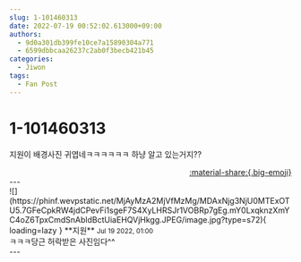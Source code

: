 ```yaml
---
slug: 1-101460313
date: 2022-07-19 00:52:02.613000+09:00
authors:
  - 9d0a301db399fe10ce7a15890304a771
  - 6599dbbcaa26237c2ab0f3becb421b45
categories:
  - Jiwon
tags:
  - Fan Post
---
```


# 1-101460313

<div class="post-container" markdown="1">
<div class="content-container md-sidebar__scrollwrap" markdown="1">

지원이 배경사진 귀엽네ㅋㅋㅋㅋㅋㅋ 하냥 알고 있는거지??

</div>
</div>

<div style="text-align: right;" markdown="1">
<a href="https://weverse.io/fromis9/fanpost/1-101460313" style="text-align: right;">:material-share:{.big-emoji}</a>
</div>
---

<div class="comments-container md-sidebar__scrollwrap" markdown="1">
<div class="comment" markdown="1">
<div class='id-container' markdown="1">
![](https://phinf.wevpstatic.net/MjAyMzA2MjVfMzMg/MDAxNjg3NjU0MTExOTU5.7GFeCpkRW4jdCPevFi1sgeF7S4XyLHRSJr1VOBRp7gEg.mY0LxqknzXmYC4oZ6TpxCmdSnAbldBctUiaEHQVjHkgg.JPEG/image.jpg?type=s72){ loading=lazy }
**<span class="artist">지원</span>** <small>Jul 19 2022, 01:00</small><br>
</div>
<div class='comment-body' markdown="1">
ㅋㅋㅋ당근 허락받은 사진임다^^
</div>
</div>
</div>
---
